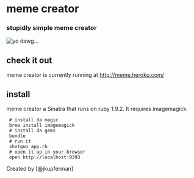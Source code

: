 # meme creator
### stupidly simple meme creator

![yo dawg...](http://meme.heroku.com/I%20heard%20you%20like%20memes/so%20I%20put%20a%20meme%20in%20your%20meme%20creator/xzibit.jpg)

## check it out
meme creator is currently running at http://meme.heroku.com/

## install

meme creator a Sinatra that runs on ruby 1.9.2. It requires imagemagick.

     # install da magic
     brew install imagemagick
     # install da gems
     bundle
     # run it
     shotgun app.rb
     # open it up in your browser
     open http://localhost:9393

Created by [@jkupferman]
